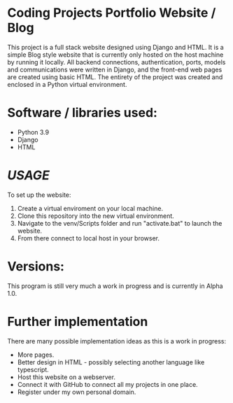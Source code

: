 # Coding Projects Portfolio Website / Blog
This project is a full stack website designed using Django and HTML. It is a simple Blog style website that is currently only hosted on the host machine by running it locally. All backend connections, authentication, ports, models and communications were written in Django, and the front-end web pages are created using basic HTML. The entirety of the project was created and enclosed in a Python virtual environment.

# Software / libraries used:
- Python 3.9
- Django
- HTML
# ___USAGE___
To set up the website:
1. Create a virtual enviroment on your local machine.
2. Clone this repository into the new virtual environment.
3. Navigate to the venv/Scripts folder and run "activate.bat" to launch the website.
4. From there connect to local host in your browser.


# Versions:
This program is still very much a work in progress and is currently in Alpha 1.0.

# Further implementation
There are many possible implementation ideas as this is a work in progress:
- More pages.
- Better design in HTML - possibly selecting another language like typescript.
- Host this website on a webserver.
- Connect it with GitHub to connect all my projects in one place.
- Register under my own personal domain.

